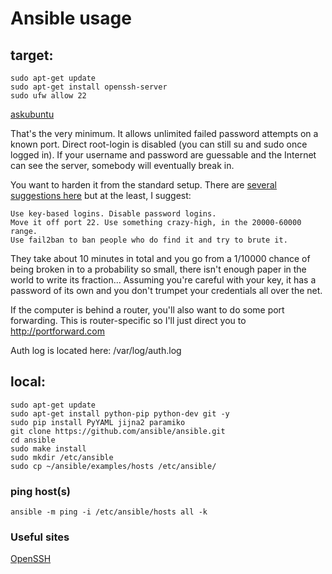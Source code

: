 # Ansible usage

## target:

	sudo apt-get update
	sudo apt-get install openssh-server
	sudo ufw allow 22

[askubuntu](http://askubuntu.com/questions/51925/how-do-i-configure-a-new-ubuntu-installation-to-accept-ssh-connections)

That's the very minimum. It allows unlimited failed password attempts on a known port. Direct root-login is disabled (you can still su and sudo once logged in). If your username and password are guessable and the Internet can see the server, somebody will eventually break in.

You want to harden it from the standard setup. There are [several suggestions here](http://askubuntu.com/questions/2271/how-to-harden-an-ssh-server) but at the least, I suggest:

    Use key-based logins. Disable password logins.
    Move it off port 22. Use something crazy-high, in the 20000-60000 range.
    Use fail2ban to ban people who do find it and try to brute it.

They take about 10 minutes in total and you go from a 1/10000 chance of being broken in to a probability so small, there isn't enough paper in the world to write its fraction... Assuming you're careful with your key, it has a password of its own and you don't trumpet your credentials all over the net.

If the computer is behind a router, you'll also want to do some port forwarding. This is router-specific so I'll just direct you to http://portforward.com


Auth log is located here: /var/log/auth.log


## local:

	sudo apt-get update
	sudo apt-get install python-pip python-dev git -y
	sudo pip install PyYAML jijna2 paramiko
	git clone https://github.com/ansible/ansible.git
	cd ansible
	sudo make install
	sudo mkdir /etc/ansible
	sudo cp ~/ansible/examples/hosts /etc/ansible/

### ping host(s)

	ansible -m ping -i /etc/ansible/hosts all -k

### Useful sites

[OpenSSH](https://help.ubuntu.com/community/SSH/PENSSH/Keys)
